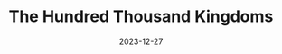 ---
title: "The Hundred Thousand Kingdoms"
authors: "N. K. Jemisin"
date: 2023-12-27
star_rating: 3
books/tags:
    - "fiction"
---